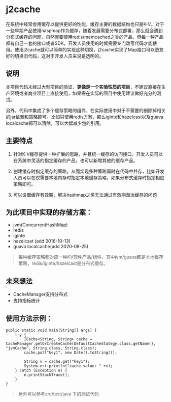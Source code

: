 # j2cache
在系统中经常会用缓存以提供更好的性能，缓存主要的数据结构也只是K-V。对于一些早期产品使用haspmap作为缓存，随着发展需要分布式部署，那么就会遇到分布式缓存的问题，自然就要使用redis/memcached之类的产品，但每一种产品都有自己一套的接口或者SDK，开发人员使用的时候需要专门改写代码才能使用。使用j2cache就可以简单的实现这种切换，j2cache实现了Map接口可以更友好的切换旧代码，这对于开发人员来说是透明的。

## 说明
本项目代码未经过大型项目的验证，**更像是一个实验性质的项目**，不建议直接在生产环境或者商业项目上直接使用，如果需在实际的项目中使用建议做好充分的测试。

另外，代码中集成了多个缓存策略的组件，在实际使用中对于不需要的删除掉相关的jar依赖和策略即可。比如只使用redis方案，那么iginte和hazelcast以及guava localcache都可以清除，可以大幅减少包的引用。

## 主要特点
1. 针对K-V缓存提供一种扩展的思路，并且统一缓存的访问接口，开发人员可以在系统中灵活的指定缓存的产品，也可以新增其他的缓存产品。

2. 创建缓存时指定缓存的策略，从而实现多种策略同时在代码中并存，比如开发人员可以在仅需要本地内存时指定本地缓存策略，如果分布式缓存时指定相应策略即可。

3. 可以设置缓存有效期，解决hashmap之类无法通过有效期淘汰缓存的问题

## 为此项目中实现的存储方案：
- jvm(ConcurrentHashMap)
- redis
- iginte
- hazelcast (add 2016-10-13)
- guava localcache(add 2020-08-25)

> 每种缓存策略都对应一种KV软件产品/组件，其中jvm/guava都是本地缓存策略，redis/iginte/hazelcast是分布式缓存。


## 未来想法
- CacheManager支持分布式
-  支持指标统计

## 使用方法示例：
```
public static void main(String[] args) {
	try {
		ICache<String, String> cache = CacheManager.getOrCreateCache(DefaultCacheStategy.class.getName(), "jvmCache", String.class, String.class);
		cache.put("key1", new Date().toString());
		
		String v = cache.get("key1");
		System.err.println("cache value: " +v);
	} catch (Exception e) {
		e.printStackTrace();
	}
}
```

> 另外可以参考src/test/java 下的测试代码